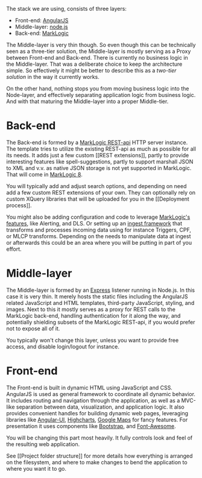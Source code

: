The stack we are using, consists of three layers:

- Front-end: [AngularJS](https://angularjs.org/)
- Middle-layer: [node.js](http://nodejs.org/)
- Back-end: [MarkLogic](http://marklogic.com)

The Middle-layer is very thin though. So even though this can be technically seen as a three-tier solution, the Middle-layer is mostly serving as a Proxy between Front-end and Back-end. There is currently no business logic in the Middle-layer. That was a deliberate choice to keep the architecture simple. So effectively it might be better to describe this as a *two-tier solution* in the way it currently works.

On the other hand, nothing stops you from moving business logic into the Node-layer, and effectively separating application logic from business logic. And with that maturing the Middle-layer into a proper Middle-tier.

# Back-end

The Back-end is formed by a [MarkLogic REST-api](http://docs.marklogic.com/guide/rest-dev) HTTP server instance. The template tries to utilize the existing REST-api as much as possible for all its needs. It adds just a few custom [[REST extensions]], partly to provide interesting features like spell-suggestions, partly to support marshall JSON to XML and v.v. as native JSON storage is not yet supported in MarkLogic. That will come in [MarkLogic 8](http://www.marklogic.com/press-releases/marklogic-sets-standard-for-modern-database/).

You will typically add and adjust search options, and depending on need add a few custom REST extensions of your own. They can optionally rely on custom XQuery libraries that will be uploaded for you in the [[Deployment process]].

You might also be adding configuration and code to leverage [MarkLogic's features](http://docs.marklogic.com/guide/app-dev), like Alerting, and DLS. Or setting up an [ingest framework](http://docs.marklogic.com/guide/ingestion) that transforms and processes incoming data using for instance Triggers, CPF, or MLCP transforms. Depending on the needs to manipulate data at ingest or afterwards this could be an area where you will be putting in part of you effort.

# Middle-layer
The Middle-layer is formed by an [Express](http://expressjs.com/) listener running in Node.js. In this case it is very thin. It merely hosts the static files including the AngularJS related JavaScript and HTML templates, third-party JavaScript, styling, and images. Next to this it mostly serves as a proxy for REST calls to the MarkLogic back-end, handling authentication for it along the way, and potentially shielding subsets of the MarkLogic REST-api, if you would prefer not to expose all of it.

You typically won't change this layer, unless you want to provide free access, and disable login/logout for instance.
# Front-end

The Front-end is built in dynamic HTML using JavaScript and CSS. AngularJS is used as general framework to coordinate all dynamic behavior. It includes routing and navigation through the application, as well as a MVC-like separation between data, visualization, and application logic. It also provides convenient handles for building dynamic web pages, leveraging libraries like [Angular-UI](http://angular-ui.github.io/), [Highcharts](http://www.highcharts.com/), [Google Maps](https://developers.google.com/maps/documentation/javascript/3.exp/reference) for fancy features. For presentation it uses components like [Bootstrap](http://getbootstrap.com/), and [Font-Awesome](http://fortawesome.github.io/Font-Awesome/).

You will be changing this part most heavily. It fully controls look and feel of the resulting web application.

See [[Project folder structure]] for more details how everything is arranged on the filesystem, and where to make changes to bend the application to where you want it to go.
